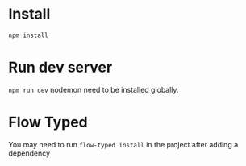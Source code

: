 # Install
`npm install`

# Run dev server
`npm run dev` 
nodemon need to be installed globally.

# Flow Typed
You may need to run `flow-typed install` in the project after adding a dependency

